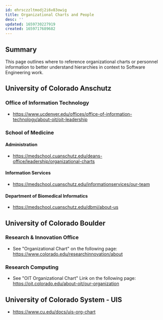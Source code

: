 ```yaml
---
id: ehrsczzltmodj2i6v83owig
title: Organizational Charts and People
desc: ''
updated: 1659730227919
created: 1659717689682
---
```


## Summary

This page outlines where to reference organizational charts or personnel information to better understand hierarchies in context to Software Engineering work.

## University of Colorado Anschutz

### Office of Information Technology

- <https://www.ucdenver.edu/offices/office-of-information-technology/about-oit/oit-leadership>

### School of Medicine

#### Administration

- <https://medschool.cuanschutz.edu/deans-office/leadership/organizational-charts>

#### Information Services

- <https://medschool.cuanschutz.edu/informationservices/our-team>

#### Department of Biomedical Informatics

- <https://medschool.cuanschutz.edu/dbmi/about-us>

## University of Colorado Boulder

### Research & Innovation Office

- See "Organizational Chart" on the following page: <https://www.colorado.edu/researchinnovation/about>

### Research Computing

- See "OIT Organizational Chart" Link on the following page: <https://oit.colorado.edu/about-oit/our-organization>

## University of Colorado System - UIS

- <https://www.cu.edu/docs/uis-org-chart>
